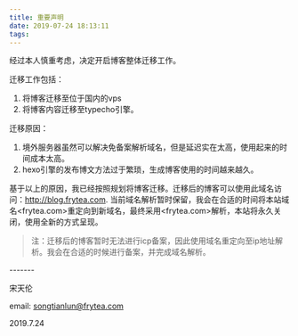 ```yaml
---
title: 重要声明
date: 2019-07-24 18:13:11
tags:
---
```


经过本人慎重考虑，决定开启博客整体迁移工作。

迁移工作包括：
1. 将博客迁移至位于国内的vps
2. 将博客内容迁移至typecho引擎。

迁移原因：
1. 境外服务器虽然可以解决免备案解析域名，但是延迟实在太高，使用起来的时间成本太高。
2. hexo引擎的发布博文方法过于繁琐，生成博客使用的时间越来越久。

基于以上的原因，我已经按照规划将博客迁移。迁移后的博客可以使用此域名访问：<http://blog.frytea.com>. 当前域名解析暂时保留，我会在合适的时间将本站域名<frytea.com>重定向到新域名，最终采用<frytea.com>解析，本站将永久关闭，使用全新的方式呈现。

> 注：迁移后的博客暂时无法进行icp备案，因此使用域名重定向至ip地址解析。我会在合适的时候进行备案，并完成域名解析。
  
\-------
  
宋天伦
  
email: songtianlun@frytea.com
  
2019.7.24

